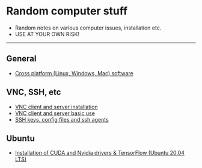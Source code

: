# Random computer stuff

- Random notes on various computer issues, installation etc.  
- USE AT YOUR OWN RISK!

----------------------

## General

- [Cross platform (Linux, Windows, Mac) software](cross-platform-software.md)

## VNC, SSH, etc

- [VNC client and server installation](vnc-installation.md)
- [VNC client and server basic use](vnc-how-to-use.md)
- [SSH keys, config files and ssh agents](ssh-keys.md)

## Ubuntu

- [Installation of CUDA and Nvidia drivers & TensorFlow (Ubuntu 20.04 LTS)](ubuntu/cuda-and-nvidia-drivers.md)
